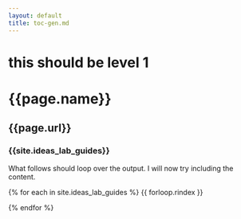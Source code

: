 ```yaml
---
layout: default
title: toc-gen.md
---
```


# this should be level 1

<h1>{{page.name}}</h1>
<h2>{{page.url}}</h2>
<h3>{{site.ideas_lab_guides}}</h3>

What follows should loop over the output. I will now try including the content.


{% for each in site.ideas_lab_guides %}
{{ forloop.rindex }}

{% endfor %}